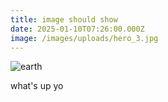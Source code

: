 ```yaml
---
title: image should show
date: 2025-01-10T07:26:00.000Z
image: /images/uploads/hero_3.jpg
---
```

![earth](/images/uploads/hero_3.jpg "hi hi hi")

what's up yo
